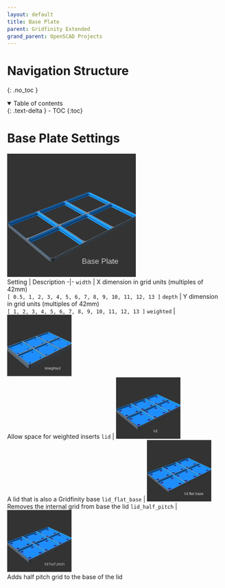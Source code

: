 ```yaml
---
layout: default
title: Base Plate
parent: Gridfinity Extended
grand_parent: OpenSCAD Projects
---
```


# Navigation Structure
{: .no_toc }

<details open markdown="block">
  <summary>
    Table of contents
  </summary>
  {: .text-delta }
- TOC
{:toc}
</details>

# Base Plate Settings
<img src="../../../assets/openscad/gridfinity-extended/baseplate-basic.gif" alt="openscad Subdivisions" width="300"/><BR>
Setting | Description
-|-
`width` | X dimension in grid units  (multiples of 42mm)<br>`[ 0.5, 1, 2, 3, 4, 5, 6, 7, 8, 9, 10, 11, 12, 13 ]`
`depth` | Y dimension in grid units (multiples of 42mm)<br>`[ 1, 2, 3, 4, 5, 6, 7, 8, 9, 10, 11, 12, 13 ]`
`weighted` | <img src="../../../assets/openscad/gridfinity-extended/baseplate-weighted.gif" alt="openscad label" width="150"/><br>Allow space for weighted inserts
`lid` | <img src="../../../assets/openscad/gridfinity-extended/baseplate-lid.gif" alt="openscad label" width="150"/><br>A lid that is also a Gridfinity base
`lid_flat_base` | <img src="../../../assets/openscad/gridfinity-extended/baseplate-lid-flat-base.gif" alt="openscad label" width="150"/><br>Removes the internal grid from base the lid
`lid_half_pitch` | <img src="../../../assets/openscad/gridfinity-extended/baseplate-lid-half-pitch.gif" alt="openscad label" width="150"/><br>Adds half pitch grid to the base of the lid